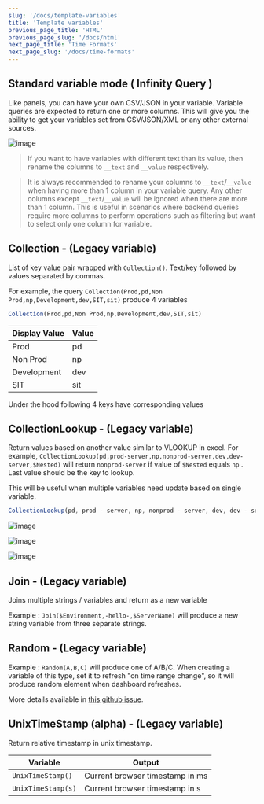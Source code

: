 ```yaml
---
slug: '/docs/template-variables'
title: 'Template variables'
previous_page_title: 'HTML'
previous_page_slug: '/docs/html'
next_page_title: 'Time Formats'
next_page_slug: '/docs/time-formats'
---
```


## Standard variable mode ( Infinity Query )

Like panels, you can have your own CSV/JSON in your variable. Variable queries are expected to return one or more columns. This will give you the ability to get your variables set from CSV/JSON/XML or any other external sources.

![image](https://user-images.githubusercontent.com/153843/119243000-d6323f00-bb5a-11eb-822e-99f39b32968d.png#center)

> If you want to have variables with different text than its value, then rename the columns to `__text` and `__value` respectively.

> It is always recommended to rename your columns to `__text`/`__value` when having more than 1 column in your variable query. Any other columns except `__text`/`__value` will be ignored when there are more than 1 column. This is useful in scenarios where backend queries require more columns to perform operations such as filtering but want to select only one column for variable.

## Collection - (Legacy variable)

List of key value pair wrapped with `Collection()`. Text/key followed by values separated by commas.

For example, the query `Collection(Prod,pd,Non Prod,np,Development,dev,SIT,sit)` produce 4 variables

```ts
Collection(Prod,pd,Non Prod,np,Development,dev,SIT,sit)
```

| Display Value | Value |
| ------------- | ----- |
| Prod          | pd    |
| Non Prod      | np    |
| Development   | dev   |
| SIT           | sit   |

Under the hood following 4 keys have corresponding values

## CollectionLookup - (Legacy variable)

Return values based on another value similar to VLOOKUP in excel. For example, `CollectionLookup(pd,prod-server,np,nonprod-server,dev,dev-server,$Nested)` will return `nonprod-server` if value of `$Nested` equals `np` . Last value should be the key to lookup.

This will be useful when multiple variables need update based on single variable.

```ts
CollectionLookup(pd, prod - server, np, nonprod - server, dev, dev - server, $Nested);
```

![image](https://user-images.githubusercontent.com/153843/95761926-ec168200-0ca4-11eb-8758-ff5885564180.png#center)

![image](https://user-images.githubusercontent.com/153843/95762001-081a2380-0ca5-11eb-957a-34bfca767769.png#center)

![image](https://user-images.githubusercontent.com/153843/95762082-241dc500-0ca5-11eb-9d9f-b3f6d1440b76.png#center)

## Join - (Legacy variable)

Joins multiple strings / variables and return as a new variable

Example : `Join($Environment,-hello-,$ServerName)` will produce a new string variable from three separate strings.

## Random - (Legacy variable)

Example : `Random(A,B,C)` will produce one of A/B/C. When creating a variable of this type, set it to refresh "on time range change", so it will produce random element when dashboard refreshes.

More details available in [this github issue](https://github.com/grafana/grafana-infinity-datasource/issues/4).

## UnixTimeStamp (alpha) - (Legacy variable)

Return relative timestamp in unix timestamp.

| Variable           | Output                          |
| ------------------ | ------------------------------- |
| `UnixTimeStamp()`  | Current browser timestamp in ms |
| `UnixTimeStamp(s)` | Current browser timestamp in s  |
